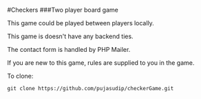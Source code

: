 #Checkers
###Two player board game

This game could be played between players locally.

This game is doesn't have any backend ties.

The contact form is handled by PHP Mailer.

If you are new to this game, rules are supplied to you in the game.

To clone:
```
git clone https://github.com/pujasudip/checkerGame.git

```


